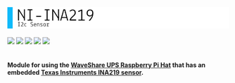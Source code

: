 <div align="left">
<picture>
  <source media="(prefers-color-scheme: dark)" srcset="https://raw.githubusercontent.com/name-industry/ni-ina219/HEAD/Docs/img/830x80_NI_INA219_Dark.png">
  <source media="(prefers-color-scheme: light)" srcset="https://raw.githubusercontent.com/name-industry/ni-ina219/HEAD/Docs/img/830x80_NI_INA219_Light.png">
  <img alt="header image" src="./Docs/img/830x80_NI_INA219_Light.png" width="830px">
</picture>
</div>

<br />

<div align="left">
  <img src="https://img.shields.io/badge/version-v0.0.6-green?style=flat-square" />
  <img src="https://img.shields.io/badge/nodeJs-v18.11.0-yellowgreen?style=flat-square" />
  <img src="https://img.shields.io/badge/Raspberry--PI-v4b-FF69B4?style=flat-square" />
  <img src="https://img.shields.io/badge/jsDocs-v3.5-yellow?style=flat-square" />
  <a href="https://app.codecov.io/gh/name-industry/ni-ina219">
  <img src="https://img.shields.io/codecov/c/github/name-industry/ni-ina219/coverage.svg?style=flat-square" /></a>
</div>

<br />

#### Module for using the [WaveShare UPS Raspberry Pi Hat](https://www.waveshare.com/product/raspberry-pi/hats/ups-hat.htm) that has an embedded [Texas Instruments INA219 sensor](https://www.ti.com/lit/ds/symlink/ina219.pdf).
<br />